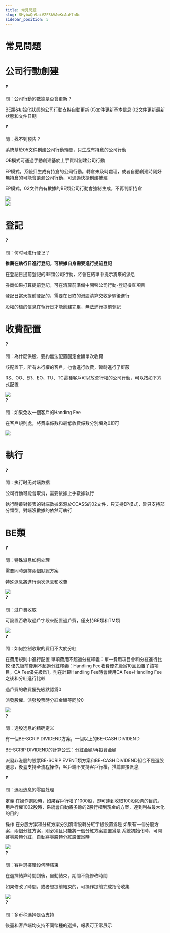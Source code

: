 ```yaml
---
title: 常見問題
slug: SHybwQn9aiVZFSkVAwKcAuH7nDc
sidebar_position: 5
---
```



# 常見問題

# 公司行動創建

<div class="callout callout-bg-2 callout-border-2">
<div class='callout-emoji'>❓</div>
<p>問：公司行動的數據是否會更新？</p>
</div>

BE類&初始化狀態的公司行動支持自動更新
05文件更新基本信息
02文件更新最新狀態和文件日期

<div class="callout callout-bg-2 callout-border-2">
<div class='callout-emoji'>❓</div>
<p>問：找不到预告？</p>
</div>

系統基於05文件創建公司行動預告，只生成有持倉的公司行動

OB模式可通過手動創建基於上手資料創建公司行動

EP模式，系統只生成有持倉的公司行動。轉倉未及時處理，或者自動創建時剛好無持倉的可能會遺漏公司行動，可通過快捷創建補建

EP模式，02文件內有數據的BE類公司行動會強制生成，不再判斷持倉

<div class="flex gap-3 columns-2" column-size="2">
<div class="w-[50%]" width-ratio="50">
<img src="/assets/LNJjbxaJ5o42HsxDswfcBS9bnyg.png" src-width="3548" src-height="1806" align="center"/>
</div>
<div class="w-[49%]" width-ratio="49">
<img src="/assets/XdDUbHHRWoheSpxubyCceykjnfg.png" src-width="3639" src-height="1886" align="center"/>
</div>
</div>

# 登記

<div class="callout callout-bg-2 callout-border-2">
<div class='callout-emoji'>❓</div>
<p>問：何时可进行登记？</p>
</div>

<b>推薦在執行日進行登記，可根據自身需要進行提前登記</b>

在登記日提前登記的BE類公司行動，將會在結單中提示將來的派息

券商如果打算提前登記，可在清算前準備中開啓公司行動-登記檢查項目

登記日當天提前登記的，需要在日終的港股清算交收步驟後進行

股權的標的信息在執行日才能創建完畢，無法進行提前登記

# 收費配置

<div class="callout callout-bg-2 callout-border-2">
<div class='callout-emoji'>❓</div>
<p>問：為什麼供股、要約無法配置固定金額單次收費</p>
</div>

該配置下，所有未行權的客戶，也會進行收費，暫時進行了屏蔽

RS、OO、ER、EO、TU、TC這種客戶可以放棄行權的公司行動，可以按如下方式配置

<img src="/assets/XUgMbk0wiownK3x5SG6cOWyOnjg.png" src-width="3578" src-height="1798" align="center"/>

<div class="callout callout-bg-2 callout-border-2">
<div class='callout-emoji'>❓</div>
<p>問：如果免收一個客戶的Handing Fee</p>
</div>

在客戶規則處，將費率係數和最低收費係數分別填為0即可

<img src="/assets/WRSXbuPMKoFrZPxrqdqc3GMunNb.png" src-width="3578" src-height="1798" align="center"/>

# 執行

<div class="callout callout-bg-2 callout-border-2">
<div class='callout-emoji'>❓</div>
<p>問：执行时无对端数据</p>
</div>

公司行動可能會取消，需要依據上手數據執行

執行時覈對報表的對端數據來源於CCASS的02文件，只支持EP模式，暫只支持部分類型。對端沒數據的依然可執行

# BE類

<div class="callout callout-bg-2 callout-border-2">
<div class='callout-emoji'>❓</div>
<p>問：特殊派息如何处理</p>
</div>

需要同時選擇兩個默認方案

特殊派息將進行兩次派息和收費

<img src="/assets/LqmRbhmW8oFFDwxXL6gcAUnqnxf.png" src-width="3548" src-height="1806" align="center"/>

<div class="callout callout-bg-2 callout-border-2">
<div class='callout-emoji'>❓</div>
<p>問：过户费收取</p>
</div>

可設置否收取過戶字段來配置過戶費，僅支持BE類和TM類

<img src="/assets/Ihwibq9WcoOC0Sxc29WcuGtUnjg.png" src-width="3548" src-height="1806" align="center"/>

<div class="callout callout-bg-2 callout-border-2">
<div class='callout-emoji'>❓</div>
<p>問：如何控制收取的費用不大於分紅</p>
</div>

在費用規則中進行配置
單項費用不超過分紅釋義：單一費用項目會和分紅進行比較
優先級前費用不超過分紅釋義：Handling Fee收費優先級爲10且設置了該項目，CA Fee優先級爲1，則在計算Handling Fee時會使用CA Fee+Handling Fee之後和分紅進行比較

過戶費的收費優先級默認爲0

派發股權、派發股票時分紅金額等同於0

<img src="/assets/BSNLbyoYvo2O6CxKsV7cUobznJf.png" src-width="3548" src-height="1806" align="center"/>

<div class="callout callout-bg-2 callout-border-2">
<div class='callout-emoji'>❓</div>
<p>問：选股选息的精确定义</p>
</div>

有一個BE-SCRIP DIVIDEND方案，一個以上的BE-CASH DIVIDEND

BE-SCRIP DIVIDEND的計算公式：分紅金額/再投資金額

派發非港股的股票BE-SCRIP EVENT類方案和BE-CASH DIVIDEND組合不是選股選息，後臺支持全流程操作，客戶端不支持客戶行權，推薦直接派息

<div class="callout callout-bg-2 callout-border-2">
<div class='callout-emoji'>❓</div>
<p>問：选股选息的零股处理</p>
</div>

定義
在操作選股時，如果客戶行權了1000股，即可達到收取100股股票的目的。用戶行權1002股時，系統會自動將多餘的2股行權到現金的方案，達到利益最大化的目的

操作
在分股方案和分紅方案分別將零股轉分紅字段設置爲是
如果有一個分股方案，兩個分紅方案，則必須且只能將一個分紅方案設置爲是
系統初始化時，可開啓零股轉分紅，自動將零股轉分紅設置爲時

<img src="/assets/TjbwbNDqHoIYURxfvROcyZsbnSb.png" src-width="3548" src-height="1806" align="center"/>

<div class="callout callout-bg-2 callout-border-2">
<div class='callout-emoji'>❓</div>
<p>問：客戶選擇階段何時結束</p>
</div>

在選擇結算時間到後，自動結束，期間不能修改時間

如果修改了時間，或者想提前結束的，可操作提前完成指令收集

<img src="/assets/U4rAbvjXZobN9FxrICacwTDknTg.png" src-width="3548" src-height="1806" align="center"/>

<div class="callout callout-bg-2 callout-border-2">
<div class='callout-emoji'>❓</div>
<p>問：多币种选择是否支持</p>
</div>

後臺和客戶端均支持不同幣種的選擇，報表可正常展示

